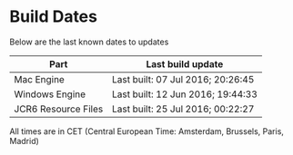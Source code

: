 # Build Dates

Below are the last known dates to updates

Part | Last build update
-----|-----
Mac Engine | Last built: 07 Jul 2016; 20:26:45
Windows Engine | Last built: 12 Jun 2016; 19:44:33
JCR6 Resource Files | Last built: 25 Jul 2016; 00:22:27
All times are in CET (Central European Time: Amsterdam, Brussels, Paris, Madrid)



